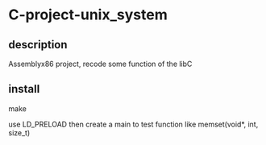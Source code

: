 # C-project-unix_system

## description

Assemblyx86 project, recode some function of the libC

## install

make

use LD_PRELOAD then  create a main to test function like memset(void*, int, size_t)